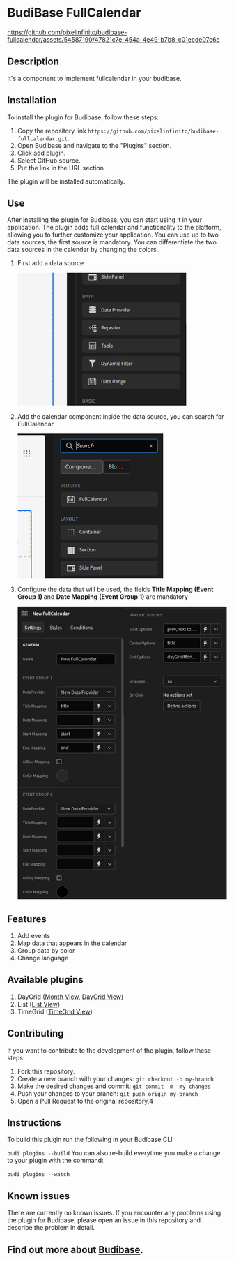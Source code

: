 # BudiBase FullCalendar

https://github.com/pixelinfinito/budibase-fullcalendar/assets/54587190/47821c7e-454a-4e49-b7b8-c01ecde07c6e

## Description
It's a component to implement fullcalendar in your budibase.

## Installation
To install the plugin for Budibase, follow these steps:

1. Copy the repository link ```https://github.com/pixelinfinito/budibase-fullcalendar.git```.
2. Open Budibase and navigate to the "Plugins" section.
3. Click add plugin.
4. Select GitHub source.
5. Put the link in the URL section


<p>The plugin will be installed automatically.</p>

## Use

After installing the plugin for Budibase, you can start using it in your application. 
The plugin adds full calendar and functionality to the platform, allowing you to further customize your application.
You can use up to two data sources, the first source is mandatory. You can differentiate the two data sources in the calendar by changing the colors.

1. First add a data source <p><img src="src/images/usage/2.png" /></p>
2. Add the calendar component inside the data source, you can search for FullCalendar <p><img src="src/images/usage/3.png" /></p>
3.  Configure the data that will be used, the fields <b>Title Mapping (Event Group 1) </b> and <b>Date Mapping (Event Group 1)</b> are mandatory <p><img src="src/images/usage/4.png" /></p>

## Features

1. Add events
2. Map data that appears in the calendar
3. Group data by color
4. Change language

## Available plugins
1. DayGrid ([Month View](https://fullcalendar.io/docs/month-view), [DayGrid View](https://fullcalendar.io/docs/daygrid-view))
2. List ([List View](https://fullcalendar.io/docs/list-view))
3. TimeGrid ([TimeGrid View](https://fullcalendar.io/docs/timegrid-view))


## Contributing

If you want to contribute to the development of the plugin, follow these steps:

1. Fork this repository.
2. Create a new branch with your changes: ```git checkout -b my-branch```
3. Make the desired changes and commit: ```git commit -m 'my changes```
4. Push your changes to your branch: ```git push origin my-branch```
5. Open a Pull Request to the original repository.4


## Instructions
To build this plugin run the following in your Budibase CLI:

```budi plugins --build```
You can also re-build everytime you make a change to your plugin with the command:

``` budi plugins --watch ```

## Known issues

There are currently no known issues. If you encounter any problems using the plugin for Budibase, please open an issue in this repository and describe the problem in detail.

## Find out more about [Budibase](https://github.com/Budibase/budibase).
